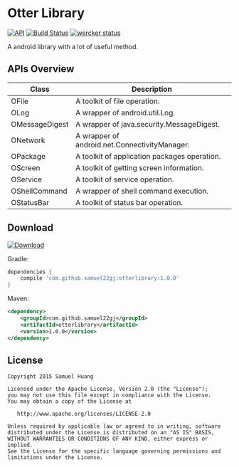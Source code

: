 # Otter Library

[![API](https://img.shields.io/badge/API-15%2B-brightgreen.svg?style=flat)](https://android-arsenal.com/api?level=15)
[![Build Status](https://travis-ci.org/samuel22gj/OtterLibrary.svg)](https://travis-ci.org/samuel22gj/OtterLibrary)
[![wercker status](https://app.wercker.com/status/decfdfc6beb94de22d7c18621416123f/s/master "wercker status")](https://app.wercker.com/project/bykey/decfdfc6beb94de22d7c18621416123f)

A android library with a lot of useful method.

## APIs Overview

| Class | Description |
|-------|-------------|
| OFile | A toolkit of file operation. |
| OLog | A wrapper of android.util.Log. |
| OMessageDigest | A wrapper of java.security.MessageDigest. |
| ONetwork | A wrapper of android.net.ConnectivityManager. |
| OPackage | A toolkit of application packages operation. |
| OScreen | A toolkit of getting screen information. |
| OService | A toolkit of service operation. |
| OShellCommand | A wrapper of shell command execution. |
| OStatusBar | A toolkit of status bar operation. |

## Download

[![Download](https://api.bintray.com/packages/samuel22gj/maven/otterlibrary/images/download.svg)](https://bintray.com/samuel22gj/maven/otterlibrary/_latestVersion)

Gradle:
```gradle
dependencies {
    compile 'com.github.samuel22gj:otterlibrary:1.0.0'
}
```

Maven:
```xml
<dependency>
    <groupId>com.github.samuel22gj</groupId>
    <artifactId>otterlibrary</artifactId>
    <version>1.0.0</version>
</dependency>
```

## License

    Copyright 2015 Samuel Huang

    Licensed under the Apache License, Version 2.0 (the "License");
    you may not use this file except in compliance with the License.
    You may obtain a copy of the License at

       http://www.apache.org/licenses/LICENSE-2.0

    Unless required by applicable law or agreed to in writing, software
    distributed under the License is distributed on an "AS IS" BASIS,
    WITHOUT WARRANTIES OR CONDITIONS OF ANY KIND, either express or implied.
    See the License for the specific language governing permissions and
    limitations under the License.
